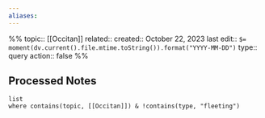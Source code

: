 ```yaml
---
aliases:
---
```

%%
topic:: [[Occitan]]
related:: 
created:: October 22, 2023
last edit:: `$= moment(dv.current().file.mtime.toString()).format("YYYY-MM-DD")`
type:: query
action:: false
%%
## Processed Notes

```dataview
list
where contains(topic, [[Occitan]]) & !contains(type, "fleeting")
```